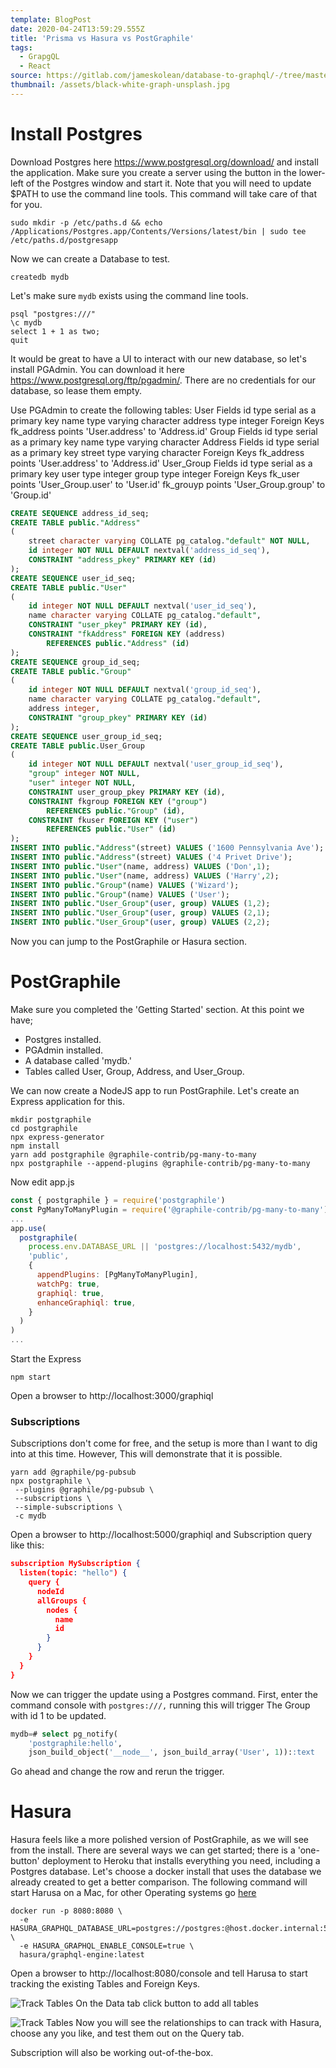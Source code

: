 ```yaml
---
template: BlogPost
date: 2020-04-24T13:59:29.555Z
title: 'Prisma vs Hasura vs PostGraphile'
tags:
  - GrapgQL
  - React
source: https://gitlab.com/jameskolean/database-to-graphql/-/tree/master
thumbnail: /assets/black-white-graph-unsplash.jpg
---
```


# Install Postgres

Download Postgres here https://www.postgresql.org/download/ and install the application. Make sure you create a server using the button in the lower-left of the Postgres window and start it. Note that you will need to update \$PATH to use the command line tools. This command will take care of that for you.

```shell
sudo mkdir -p /etc/paths.d && echo /Applications/Postgres.app/Contents/Versions/latest/bin | sudo tee /etc/paths.d/postgresapp
```

Now we can create a Database to test.

```shell
createdb mydb
```

Let's make sure `mydb` exists using the command line tools.

```shell
psql "postgres:///"
\c mydb
select 1 + 1 as two;
quit
```

It would be great to have a UI to interact with our new database, so let's install PGAdmin. You can download it here https://www.postgresql.org/ftp/pgadmin/. There are no credentials for our database, so lease them empty.

Use PGAdmin to create the following tables:
User
Fields
id type serial as a primary key
name type varying character
address type integer
Foreign Keys
fk_address points 'User.address' to 'Address.id'
Group
Fields
id type serial as a primary key
name type varying character
Address
Fields
id type serial as a primary key
street type varying character
Foreign Keys
fk_address points 'User.address' to 'Address.id'
User_Group
Fields
id type serial as a primary key
user type integer
group type integer
Foreign Keys
fk_user points 'User_Group.user' to 'User.id'
fk_grouyp points 'User_Group.group' to 'Group.id'

```sql
CREATE SEQUENCE address_id_seq;
CREATE TABLE public."Address"
(
    street character varying COLLATE pg_catalog."default" NOT NULL,
    id integer NOT NULL DEFAULT nextval('address_id_seq'),
    CONSTRAINT "address_pkey" PRIMARY KEY (id)
);
CREATE SEQUENCE user_id_seq;
CREATE TABLE public."User"
(
    id integer NOT NULL DEFAULT nextval('user_id_seq'),
    name character varying COLLATE pg_catalog."default",
    CONSTRAINT "user_pkey" PRIMARY KEY (id),
    CONSTRAINT "fkAddress" FOREIGN KEY (address)
        REFERENCES public."Address" (id)
);
CREATE SEQUENCE group_id_seq;
CREATE TABLE public."Group"
(
    id integer NOT NULL DEFAULT nextval('group_id_seq'),
    name character varying COLLATE pg_catalog."default",
    address integer,
    CONSTRAINT "group_pkey" PRIMARY KEY (id)
);
CREATE SEQUENCE user_group_id_seq;
CREATE TABLE public.User_Group
(
    id integer NOT NULL DEFAULT nextval('user_group_id_seq'),
    "group" integer NOT NULL,
    "user" integer NOT NULL,
    CONSTRAINT user_group_pkey PRIMARY KEY (id),
    CONSTRAINT fkgroup FOREIGN KEY ("group")
        REFERENCES public."Group" (id),
    CONSTRAINT fkuser FOREIGN KEY ("user")
        REFERENCES public."User" (id)
);
INSERT INTO public."Address"(street) VALUES ('1600 Pennsylvania Ave');
INSERT INTO public."Address"(street) VALUES ('4 Privet Drive');
INSERT INTO public."User"(name, address) VALUES ('Don',1);
INSERT INTO public."User"(name, address) VALUES ('Harry',2);
INSERT INTO public."Group"(name) VALUES ('Wizard');
INSERT INTO public."Group"(name) VALUES ('User');
INSERT INTO public."User_Group"(user, group) VALUES (1,2);
INSERT INTO public."User_Group"(user, group) VALUES (2,1);
INSERT INTO public."User_Group"(user, group) VALUES (2,2);
```

Now you can jump to the PostGraphile or Hasura section.

# PostGraphile

Make sure you completed the 'Getting Started' section. At this point we have;

- Postgres installed.
- PGAdmin installed.
- A database called 'mydb.'
- Tables called User, Group, Address, and User_Group.

We can now create a NodeJS app to run PostGraphile. Let's create an Express application for this.

```shell
mkdir postgraphile
cd postgraphile
npx express-generator
npm install
yarn add postgraphile @graphile-contrib/pg-many-to-many
npx postgraphile --append-plugins @graphile-contrib/pg-many-to-many
```

Now edit app.js

```javascript
const { postgraphile } = require('postgraphile')
const PgManyToManyPlugin = require('@graphile-contrib/pg-many-to-many')
...
app.use(
  postgraphile(
    process.env.DATABASE_URL || 'postgres://localhost:5432/mydb',
    'public',
    {
      appendPlugins: [PgManyToManyPlugin],
      watchPg: true,
      graphiql: true,
      enhanceGraphiql: true,
    }
  )
)
...
```

Start the Express

```shell
npm start
```

Open a browser to http://localhost:3000/graphiql

### Subscriptions

Subscriptions don't come for free, and the setup is more than I want to dig into at this time. However, This will demonstrate that it is possible.

```shell
yarn add @graphile/pg-pubsub
npx postgraphile \
 --plugins @graphile/pg-pubsub \
 --subscriptions \
 --simple-subscriptions \
 -c mydb
```

Open a browser to http://localhost:5000/graphiql and Subscription query like this:

```json
subscription MySubscription {
  listen(topic: "hello") {
    query {
      nodeId
      allGroups {
        nodes {
          name
          id
        }
      }
    }
  }
}
```

Now we can trigger the update using a Postgres command. First, enter the command console with `postgres:///,` running this will trigger The Group with id 1 to be updated.

```sql
mydb=# select pg_notify(
	'postgraphile:hello',
	json_build_object('__node__', json_build_array('User', 1))::text                                                                              );
```

Go ahead and change the row and rerun the trigger.

# Hasura

Hasura feels like a more polished version of PostGraphile, as we will see from the install. There are several ways we can get started; there is a 'one-button' deployment to Heroku that installs everything you need, including a Postgres database. Let's choose a docker install that uses the database we already created to get a better comparison. The following command will start Harusa on a Mac, for other Operating systems go [here](https://hasura.io/docs/1.0/graphql/manual/deployment/docker/index.html#step-1-get-the-docker-run-sh-bash-script)

```shell
docker run -p 8080:8080 \
  -e HASURA_GRAPHQL_DATABASE_URL=postgres://postgres:@host.docker.internal:5432/mydb \
  -e HASURA_GRAPHQL_ENABLE_CONSOLE=true \
  hasura/graphql-engine:latest
```

Open a browser to http://localhost:8080/console and tell Harusa to start tracking the existing Tables and Foreign Keys.

![Track Tables](/assets/prisma-hasura-postgraphile/hasura-track-tables.png)
On the Data tab click button to add all tables

![Track Tables](/assets/prisma-hasura-postgraphile/hasura-track-relations.png)
Now you will see the relationships to can track with Hasura, choose any you like, and test them out on the Query tab.

Subscription will also be working out-of-the-box.
